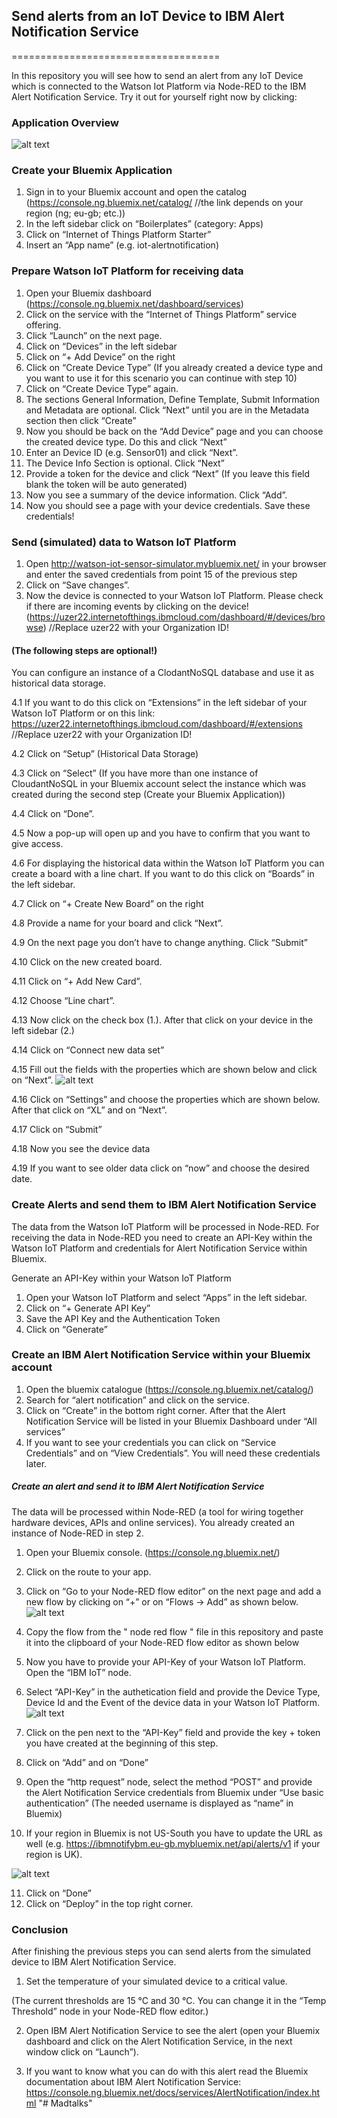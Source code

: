 ## Send alerts from an IoT Device to IBM Alert Notification Service

====================================

In this repository you will see how to send an alert from any IoT Device which is connected to the Watson Iot Platform via Node-RED to the IBM Alert Notification Service. Try it out for yourself right now by clicking:



### Application Overview
![alt text](https://developer.ibm.com/recipes/wp-content/uploads/sites/41/2017/03/ANStop.png)


### Create your Bluemix Application

1. Sign in to your Bluemix account and open the catalog (https://console.ng.bluemix.net/catalog/   //the link depends on your region (ng; eu-gb; etc.))
2. In the left sidebar click on “Boilerplates” (category: Apps)
3. Click on “Internet of Things Platform Starter”
4. Insert an “App name” (e.g. iot-alertnotification)

### Prepare Watson IoT Platform for receiving data

1. Open your Bluemix dashboard (https://console.ng.bluemix.net/dashboard/services)
2. Click on the service with the “Internet of Things Platform” service offering.
3. Click “Launch” on the next page.
4. Click on “Devices” in the left sidebar
5. Click on “+ Add Device” on the right
6. Click on “Create Device Type” (If you already created a device type and you want to use it for this scenario you can continue with step 10)
7. Click on “Create Device Type” again.
9. The sections General Information, Define Template, Submit Information and Metadata are optional.
    Click “Next” until you are in the Metadata section then click “Create”
10. Now you should be back on the “Add Device” page and you can choose the created device type. Do this and click “Next”
11. Enter an Device ID (e.g. Sensor01) and click “Next”.
12. The Device Info Section is optional. Click “Next”
13. Provide a token for the device and click “Next” (If you leave this field blank the token will be auto generated)
14. Now you see a summary of the device information. Click “Add”.
15. Now you should see a page with your device credentials. Save these credentials!

### Send (simulated) data to Watson IoT Platform
1. Open http://watson-iot-sensor-simulator.mybluemix.net/ in your browser and enter the saved credentials from point 15 of the previous step
2. Click on “Save changes”.
3. Now the device is connected to your Watson IoT Platform. Please check if there are incoming events by clicking on the device! (https://uzer22.internetofthings.ibmcloud.com/dashboard/#/devices/browse) //Replace uzer22 with your Organization ID!
#### (The following steps are optional!)
You can configure an instance of a ClodantNoSQL database and use it as historical data storage.

4.1 If you want to do this click on “Extensions” in the left sidebar of your Watson IoT Platform or on this link: https://uzer22.internetofthings.ibmcloud.com/dashboard/#/extensions  //Replace uzer22 with your Organization ID!

4.2 Click on “Setup” (Historical Data Storage)

4.3 Click on “Select”  (If you have more than one instance of CloudantNoSQL in your Bluemix account select the instance which was created during the second step (Create your Bluemix Application))

4.4 Click on “Done”.

4.5 Now a pop-up will open up and you have to confirm that you want to give access.

4.6 For displaying the historical data within the Watson IoT Platform you can create a board with a line chart. If you want to do this click on “Boards” in the left sidebar.

4.7 Click on “+ Create New Board” on the right

4.8 Provide a name for your board and click “Next”.

4.9 On the next page you don’t have to change anything. Click “Submit”

4.10 Click on the new created board.

4.11 Click on “+ Add New Card”.

4.12 Choose “Line chart”.

4.13 Now click on the check box (1.). After that click on your device in the left sidebar (2.)

4.14 Click on “Connect new data set”

4.15 Fill out the fields with the properties which are shown below and click on “Next”.
![alt text](https://developer.ibm.com/recipes/wp-content/uploads/sites/41/2017/03/Bildschirmfoto-2017-03-08-um-17.23.52.png)

4.16 Click on “Settings” and choose the properties which are shown below. After that click on “XL” and on “Next”.

4.17 Click on “Submit”

4.18 Now you see the device data

4.19 If you want to see older data click on “now” and choose the desired date.

### Create Alerts and send them to IBM Alert Notification Service
The data from the Watson IoT Platform will be processed in Node-RED. For receiving the data in Node-RED you need to create an API-Key within the Watson IoT Platform and credentials for Alert Notification Service within Bluemix.

Generate an API-Key within your Watson IoT Platform

1. Open your Watson IoT Platform and select “Apps” in the left sidebar.
2. Click on “+ Generate API Key”
3. Save the API Key and the Authentication Token
4. Click on “Generate”

### Create an IBM Alert Notification Service within your Bluemix account

1. Open the bluemix catalogue (https://console.ng.bluemix.net/catalog/)
2. Search for “alert notification” and click on the service.
3. Click on “Create” in the bottom right corner. After that the Alert Notification Service will be listed in your Bluemix Dashboard under “All services”
4. If you want to see your credentials you can click on “Service Credentials” and on “View Credentials”. You will need these credentials later.
##### Create an alert and send it to IBM Alert Notification Service

The data will be processed within Node-RED (a tool for wiring together hardware devices, APIs and online services). You already created an instance of Node-RED in step 2.
1. Open your Bluemix console. (https://console.ng.bluemix.net/)
2. Click on the route to your app.
3. Click on “Go to your Node-RED flow editor” on the next page and add a new flow by clicking on “+” or on “Flows -> Add” as shown below.
![alt text](https://developer.ibm.com/recipes/wp-content/uploads/sites/41/2017/03/Bildschirmfoto-2017-03-10-um-17.18.08.png)

4. Copy the flow from the " node red flow " file in this repository and paste it into the clipboard of your Node-RED flow editor as shown below
5. Now you have to provide your API-Key of your Watson IoT Platform. Open the “IBM IoT” node.
6. Select “API-Key” in the authetication field and provide the Device Type, Device Id and the Event of the device data in your Watson IoT Platform.
![alt text](https://developer.ibm.com/recipes/wp-content/uploads/sites/41/2017/03/Bildschirmfoto-2017-03-09-um-16.00.58.png)

7. Click on the pen next to the “API-Key” field and provide the key + token you have created at the beginning of this step.
8. Click on “Add” and on “Done”
9. Open the “http request” node, select the method “POST” and provide the Alert Notification Service credentials from Bluemix under “Use basic authentication” (The needed username is displayed as “name” in Bluemix)
10. If your region in Bluemix is not US-South you have to update the URL as well (e.g. https://ibmnotifybm.eu-gb.mybluemix.net/api/alerts/v1 if your region is UK).

![alt text](https://developer.ibm.com/recipes/wp-content/uploads/sites/41/2017/03/Bildschirmfoto-2017-03-09-um-16.17.21.png)

11. Click on “Done”
12. Click on “Deploy” in the top right corner.


### Conclusion

After finishing the previous steps you can send alerts from the simulated device to IBM Alert Notification Service.

1. Set the temperature of your simulated device to a critical value.

(The current thresholds are 15 °C and 30 °C. You can change it in the “Temp Threshold” node in your Node-RED flow editor.)

2. Open IBM Alert Notification Service to see the alert (open your Bluemix dashboard and click on the Alert Notification Service, in the next window click on “Launch”).

3. If you want to know what you can do with this alert read the Bluemix documentation about IBM Alert Notification Service: https://console.ng.bluemix.net/docs/services/AlertNotification/index.html 
"# Madtalks" 
